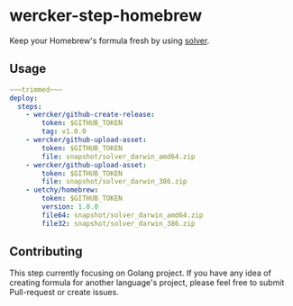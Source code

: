 # wercker-step-homebrew

Keep your Homebrew's formula fresh by using [solver](https://github.com/uetchy/solver).

## Usage

```yaml
~~~trimmed~~~
deploy:
  steps:
    - wercker/github-create-release:
        token: $GITHUB_TOKEN
        tag: v1.0.0
    - wercker/github-upload-asset:
        token: $GITHUB_TOKEN
        file: snapshot/solver_darwin_amd64.zip
    - wercker/github-upload-asset:
        token: $GITHUB_TOKEN
        file: snapshot/solver_darwin_386.zip
    - uetchy/homebrew:
        token: $GITHUB_TOKEN
        version: 1.0.0
        file64: snapshot/solver_darwin_amd64.zip
        file32: snapshot/solver_darwin_386.zip
```

## Contributing

This step currently focusing on Golang project.
If you have any idea of creating formula for another language's project, please feel free to submit Pull-request or create issues.
